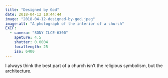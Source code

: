 ```yaml
---
title: "Designed by God"
date: 2018-04-12 10:44:44
image: "2018-04-12-designed-by-god.jpeg"
image-alt: "A photograph of the interior of a church"
EXIF:
  - camera: "SONY ILCE-6300"
    apeture: 4.5
    shutter: 0.0004
    focallength: 25
    iso: 6400
---
```


I always think the best part of a church isn’t the religious symbolism, but the architecture.
